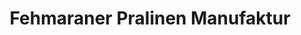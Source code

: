 ---
title: "Fehmaraner Pralinen Manufaktur"
url: /fehmarn/fehmaraner-pralinen-manufaktur/
shop: Süßwaren
---